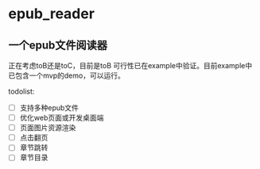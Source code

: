 # epub_reader


## 一个epub文件阅读器

正在考虑toB还是toC，目前是toB 可行性已在example中验证。目前example中已包含一个mvp的demo，可以运行。

todolist:
- [ ] 支持多种epub文件
- [ ] 优化web页面或开发桌面端
- [ ] 页面图片资源渲染
- [ ] 点击翻页
- [ ] 章节跳转
- [ ] 章节目录
